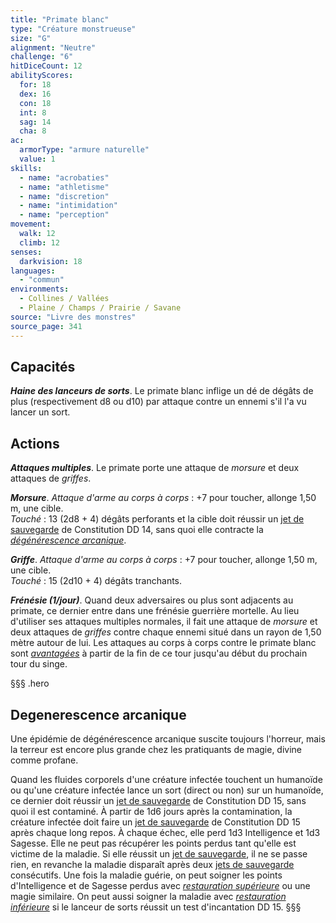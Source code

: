 ```yaml
---
title: "Primate blanc"
type: "Créature monstrueuse"
size: "G"
alignment: "Neutre"
challenge: "6"
hitDiceCount: 12
abilityScores:
  for: 18
  dex: 16
  con: 18
  int: 8
  sag: 14
  cha: 8
ac:
  armorType: "armure naturelle"
  value: 1
skills:
  - name: "acrobaties"
  - name: "athletisme"
  - name: "discretion"
  - name: "intimidation"
  - name: "perception"
movement:
  walk: 12
  climb: 12
senses:
  darkvision: 18
languages:
  - "commun"
environments:
  - Collines / Vallées
  - Plaine / Champs / Prairie / Savane
source: "Livre des monstres"
source_page: 341
---
```

## Capacités
_**Haine des lanceurs de sorts**_. Le primate blanc inflige un dé de dégâts de plus (respectivement d8 ou d10) par attaque contre un ennemi s'il l'a vu lancer un sort.

## Actions
_**Attaques multiples**_. Le primate porte une attaque de _morsure_ et deux attaques de _griffes_.

_**Morsure**_. _Attaque d'arme au corps à corps_ : +7 pour toucher, allonge 1,50 m, une cible.  
_Touché_ : 13 (2d8 + 4) dégâts perforants et la cible doit réussir un [jet de sauvegarde](/utiliser-les-caracteristiques/#jets-de-sauvegarde) de Constitution DD 14, sans quoi elle contracte la [_dégénérescence arcanique_](#degenerescence-arcanique).

_**Griffe**_. _Attaque d'arme au corps à corps_ : +7 pour toucher, allonge 1,50 m, une cible.  
_Touché_ : 15 (2d10 + 4) dégâts tranchants.

_**Frénésie (1/jour)**_. Quand deux adversaires ou plus sont adjacents au primate, ce dernier entre dans une frénésie guerrière mortelle. Au lieu d'utiliser ses attaques multiples normales, il fait une attaque de _morsure_ et deux attaques de _griffes_ contre chaque ennemi situé dans un rayon de 1,50 mètre autour de lui. Les attaques au corps à corps contre le primate blanc sont [_avantagées_](/utiliser-les-caracteristiques/#avantage-et-desavantage) à partir de la fin de ce tour jusqu'au début du prochain tour du singe.

§§§ .hero
## Degenerescence arcanique
Une épidémie de dégénérescence arcanique suscite toujours l'horreur, mais la terreur est encore plus grande chez les pratiquants de magie, divine comme profane.

Quand les fluides corporels d'une créature infectée touchent un humanoïde ou qu'une créature infectée lance un sort (direct ou non) sur un humanoïde, ce dernier doit réussir un [jet de sauvegarde](/utiliser-les-caracteristiques/#jets-de-sauvegarde) de Constitution DD 15, sans quoi il est contaminé. À partir de 1d6 jours après la contamination, la créature infectée doit faire un [jet de sauvegarde](/utiliser-les-caracteristiques/#jets-de-sauvegarde) de Constitution DD 15 après chaque long repos. À chaque échec, elle perd 1d3 Intelligence et 1d3 Sagesse. Elle ne peut pas récupérer les points perdus tant qu'elle est victime de la maladie. Si elle réussit un [jet de sauvegarde](/utiliser-les-caracteristiques/#jets-de-sauvegarde), il ne se passe rien, en revanche la maladie disparaît après deux [jets de sauvegarde](/utiliser-les-caracteristiques/#jets-de-sauvegarde) consécutifs. Une fois la maladie guérie, on peut soigner les points d'Intelligence et de Sagesse perdus avec [_restauration supérieure_](/grimoire/restauration-superieure/) ou une magie similaire. On peut aussi soigner la maladie avec [_restauration inférieure_](/grimoire/restauration-inferieure/) si le lanceur de sorts réussit un test d'incantation DD 15.
§§§
